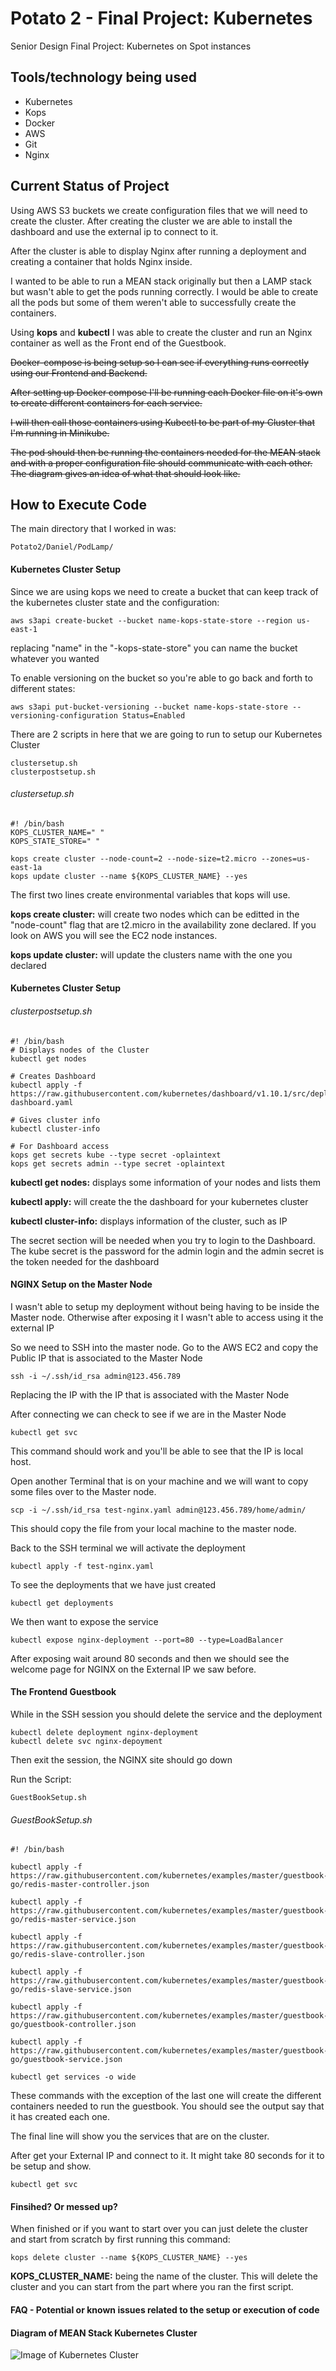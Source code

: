 # Potato 2 - Final Project: Kubernetes
Senior Design Final Project: Kubernetes on Spot instances


## Tools/technology being used
- Kubernetes
- Kops
- Docker
- AWS
- Git
- Nginx

## Current Status of Project
Using AWS S3 buckets we create configuration files that we will need to create the cluster. After creating the cluster we are able to install the dashboard and use the external ip to connect to it.

After the cluster is able to display Nginx after running a deployment and creating a container that holds Nginx inside.

I wanted to be able to run a MEAN stack originally but then a LAMP stack but wasn't able to get the pods running correctly. I would be able to create all the pods but some of them weren't able to successfully create the containers.

Using **kops** and **kubectl** I was able to create the cluster and run an Nginx container as well as the Front end of the Guestbook.

~~Docker-compose is being setup so I can see if everything runs correctly using our Frontend and Backend.~~

~~After setting up Docker compose I'll be running each Docker file on it's own to create different containers for each service.~~

~~I will then call those containers using Kubectl to be part of my Cluster that I'm running in Minikube.~~

~~The pod should then be running the containers needed for the MEAN stack and with a proper configuration file should communicate with each other. The diagram gives an idea of what that should look like.~~


## How to Execute Code
The main directory that I worked in was:
```
Potato2/Daniel/PodLamp/
```
#### Kubernetes Cluster Setup
Since we are using kops we need to create a bucket that can keep track of the kubernetes cluster state and the configuration:
```
aws s3api create-bucket --bucket name-kops-state-store --region us-east-1
```
replacing "name" in the "-kops-state-store" you can name the bucket whatever you wanted

To enable versioning on the bucket so you're able to go back and forth to different states:
```
aws s3api put-bucket-versioning --bucket name-kops-state-store --versioning-configuration Status=Enabled
```

There are 2 scripts in here that we are going to run to setup our Kubernetes Cluster
```
clustersetup.sh
clusterpostsetup.sh
```
###### clustersetup.sh
```
#! /bin/bash
KOPS_CLUSTER_NAME=" "
KOPS_STATE_STORE=" "

kops create cluster --node-count=2 --node-size=t2.micro --zones=us-east-1a
kops update cluster --name ${KOPS_CLUSTER_NAME} --yes
```
The first two lines create environmental variables that kops will use.

**kops create cluster:** will create two nodes which can be editted in the "node-count" flag that are t2.micro in the availability zone declared. If you look on AWS you will see the EC2 node instances.

**kops update cluster:** will update the clusters name with the one you declared


#### Kubernetes Cluster Setup

###### clusterpostsetup.sh
```
#! /bin/bash
# Displays nodes of the Cluster
kubectl get nodes

# Creates Dashboard
kubectl apply -f https://raw.githubusercontent.com/kubernetes/dashboard/v1.10.1/src/deploy/recommended/kubernetes-dashboard.yaml

# Gives cluster info 
kubectl cluster-info

# For Dashboard access
kops get secrets kube --type secret -oplaintext
kops get secrets admin --type secret -oplaintext
```
**kubectl get nodes:** displays some information of your nodes and lists them

**kubectl apply:** will create the the dashboard for your kubernetes cluster

**kubectl cluster-info:** displays information of the cluster, such as IP

The secret section will be needed when you try to login to the Dashboard. The kube secret is the password for the admin login and the admin secret is the token needed for the dashboard


#### NGINX Setup on the Master Node
I wasn't able to setup my deployment without being having to be inside the Master node. Otherwise after exposing it I wasn't able to access using it the external IP

So we need to SSH into the master node. Go to the AWS EC2 and copy the Public IP that is associated to the Master Node
```
ssh -i ~/.ssh/id_rsa admin@123.456.789
```
Replacing the IP with the IP that is associated with the Master Node

After connecting we can check to see if we are in the Master Node
```
kubectl get svc
```
This command should work and you'll be able to see that the IP is local host.

Open another Terminal that is on your machine and we will want to copy some files over to the Master node.
```
scp -i ~/.ssh/id_rsa test-nginx.yaml admin@123.456.789/home/admin/
```
This should copy the file from your local machine to the master node.

Back to the SSH terminal we will activate the deployment
```
kubectl apply -f test-nginx.yaml
```

To see the deployments that we have just created
```
kubectl get deployments
```

We then want to expose the service
```
kubectl expose nginx-deployment --port=80 --type=LoadBalancer
```

After exposing wait around 80 seconds and then we should see the welcome page for NGINX on the External IP we saw before.


#### The Frontend Guestbook
While in the SSH session you should delete the service and the deployment
```
kubectl delete deployment nginx-deployment
kubectl delete svc nginx-depoyment
```
Then exit the session, the NGINX site should go down

Run the Script:
```
GuestBookSetup.sh
```

###### GuestBookSetup.sh
```
#! /bin/bash

kubectl apply -f https://raw.githubusercontent.com/kubernetes/examples/master/guestbook-go/redis-master-controller.json

kubectl apply -f https://raw.githubusercontent.com/kubernetes/examples/master/guestbook-go/redis-master-service.json

kubectl apply -f https://raw.githubusercontent.com/kubernetes/examples/master/guestbook-go/redis-slave-controller.json

kubectl apply -f https://raw.githubusercontent.com/kubernetes/examples/master/guestbook-go/redis-slave-service.json

kubectl apply -f https://raw.githubusercontent.com/kubernetes/examples/master/guestbook-go/guestbook-controller.json

kubectl apply -f https://raw.githubusercontent.com/kubernetes/examples/master/guestbook-go/guestbook-service.json

kubectl get services -o wide
```
These commands with the exception of the last one will create the different containers needed to run the guestbook. You should see the output say that it has created each one.

The final line will show you the services that are on the cluster.

After get your External IP and connect to it. It might take 80 seconds for it to be setup and show.
```
kubectl get svc
```

#### Finsihed? Or messed up?
When finished or if you want to start over you can just delete the cluster and start from scratch by first running this command:
```
kops delete cluster --name ${KOPS_CLUSTER_NAME} --yes
```
**KOPS_CLUSTER_NAME:** being the name of the cluster.
This will delete the cluster and you can start from the part where you ran the first script.



#### FAQ - Potential or known issues related to the setup or execution of code



#### Diagram of MEAN Stack Kubernetes Cluster
![Image of Kubernetes Cluster](https://imgur.com/1e8zpgd.png)

